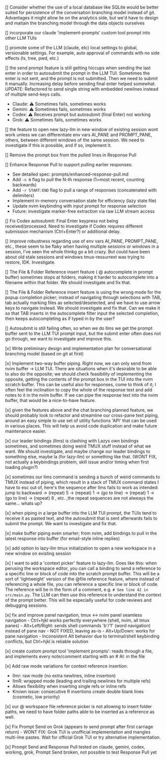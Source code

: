 [] Consider whether the use of a local database like SQLite would be better suited for persistence of the conversation branching model instead of git. Advantages it might allow lie on the analytics side, but we'd have to design and maitain the branching model through the data objects ourselves



[] incorporate our claude 'implement-prompts' custom tool prompt into other LLM TUIs



[] promote some of the LLM (claude, etc) local settings to global, versionable settings. For example, auto approval of commands with no side effects (ls, tree, pwd, etc.)



[] the send prompt feature is still getting hiccups when sending the last enter in order to autosubmit the prompt in the LLM TUI. Sometimes the enter is not sent, and the prompt is not submitted. Then we need to submit it manually. Increasing delay before sending final enter helped somewhat.
   UPDATE: Refactored to send single string with embedded newlines instead of multiple send-keys calls.
   - Claude: ⚠️ Sometimes fails, sometimes works
   - Gemini: ⚠️ Sometimes fails, sometimes works
   - Codex: ⚠️ Receives prompt but autosubmit (final Enter) not working
   - Grok: ⚠️ Sometimes fails, sometimes works 



[] the feature to open new lazy-llm in new window of existing session wont work unless we can differentiate env vars AI_PANE and PROMPT_PANE, others, between different windows of the same session. We need to investigate if this is possible, and if so, implement it.



[] Remove the prompt box from the pulled lines in Response Pull



[] Enhance Response Pull to support pulling earlier responses:
   - See detailed spec: prompts/enhanced-response-pull.md
   - Add `-n N` flag to pull the N-th response (1=most recent, counting backwards)
   - Add `-r START:END` flag to pull a range of responses (concatenated with delimiters)
   - Implement in-memory conversation state for efficiency (lazy state file)
   - Update nvim keybinding with input prompt for response selection
   - Future: investigate marker-free extraction via raw LLM stream access



[] Fix Codex autosubmit: Final Enter keypress not being received/processed. Need to investigate if Codex requires different submission mechanism (Ctrl+Enter?) or additional delay.



[] Improve robustness regarding use of env vars AI_PANE, PROMPT_PANE, etc., these seem to be flaky when having multiple sessions or windows in a session, I've seen the whole thinkg go a bit crazy. But could have been about old stale sessions and windows tmux-ressurrext was trying to restore, IDK. Investigate.



[] The File & Folder Reference insert feature ( @ autocomplete in prompt buffer) sometimes stops at folders, making it harder to autocomplete into a filename within that folder. We should investigate and fix that.



[] The File & Folder Reference insert feature is using the wrong mode for the popup completion picker; instead of navigating through selections with TAB, tab actually marking files as selected/deselected, and we have to use arrow keys to navigate instead. We should investigate and fix that. Can we make it so that TAB inserts in the autocomplete filter input the selected completion, then keeps autocompleting as if typed in by the user?




[] Autosubmit is still failing often, so when we do llms we get the prompt buffer sent to the LLM TUI prompt input, but the submit enter often does not go through, we want to investigate and improve this.


[x] Write preliminary design and implementation plan for conversational branching model (based on git at first)



[x] Implement two-way buffer piping. Right now, we can only send from nvim buffer -> LLM TUI. There are situations when it's desirable to be able to also do the opposite; we should check feasibility of implementing the opposite, getting the contents of the prompt box in the TUI into the nvim scratch buffer. This can be useful also for responses, come to think of it; I often feel the inclination to copy the whole of the response text and add notes to it in the nvim buffer. If we can pipe the response text into the nvim buffer, that would be a nice-to-have feature.



[x] given the features above and the chat branching planned feature, we should probably look to refactor and streamline our cross-pane text piping, around an easy simple to use set of utility functions 'API' that can be used in various places. This will help us avoid code duplication and make future maintenance easier.



[x] our leader bindings (llms) is clashing with Lazys own bindings sometimes, and sometimes doing weird TMUX stuff instead of what we want. We should investigate, and maybe change our leader bindings to something else, maybe <leader>la (for lazy-llm) or something like that. (WONT FIX, not actually a keybindings problem, skill issue and/or timing when first loading plugin?)



[x] sometimes our llms command is sending a bunch of weird commands to TMUX instead of piping, which result in a stack of TMUX command states I have to esc out of, here's the sequence after llms fails to work as intended: jump to backward -> (repeat) 5 -> (repeat) 1 -> (go to line) -> (repeat) 1 -> (go to line) -> (repeat) 8 , etc. ,the repeat sequences are not alweays the same... whats up?



[x] when piping in a large buffer into the LLM TUI prompt, the TUIs tend to receive it as pasted text, and the autosubmit that is sent afterwards fails to submit the prompt. We want to investigate and fix that.



[x] make buffer piping even smarter; from nvim, add bindings to pull in the latest response into buffer (for email-style inline replies)



[x] add option to lazy-llm tmux initialization to open a new workspace in a new window on existing session



[x] I want to add a 'context picker' feature to lazy-llm. Goes like this: when perusing the workspace editor, you can call a binding to send a reference to a specific line or block of code into the scratch prompt buffer. This will be a sort of 'lightweight' version of the @file reference feature, where instead of referencing a whole file, you can reference a specific line or block of code. The reference will be in the form of a comment, e.g. `# See line 42 in src/main.py`. The LLM can then use this reference to understand the context of the prompt better. This will be especially useful for code reviews and debugging sessions.



[x] fix and improve panel navigation, tmux <-> nvim panel seamless navigation
    - Ctrl+hjkl works perfectly everywhere (shell, nvim, all tmux panes)
    - Alt+Left/Right: sends shell commands 'b'/'f' (word navigation) instead of pane nav - NOT FIXED, leaving as-is
    - Alt+Up/Down: works for pane navigation
    - Inconsistent Alt behavior due to terminal/shell keybinding conflicts, but Ctrl+hjkl is reliable solution



[x] create custom prompt tool 'implement prompts': reads through a file, and implements every note/comment starting with an # AI: in the file



[x] Add raw mode variations for context reference insertion:
   - <leader>llmr: raw mode (no extra newlines, inline insertion)
   - <leader>llmR: wrapped mode (leading and trailing newlines for multiple refs)
   - Allows flexibility when inserting single refs or inline refs
   - Known issue: consecutive R insertions create double blank lines (cosmetic, low priority)



[x] our @ workspace file reference picker is not allowing to insert folder paths, we need to have folder paths able to be inserted as a reference as well.



[x] Fix Prompt Send on Grok (appears to send prompt after first carriage return) - WONT FIX: Grok TUI is unofficial implementation and mangles multi-line pastes. Wait for official Grok TUI or try alternative implementation.



[x] Prompt Send and Response Pull tested on claude, gemini, codex, working, grok, Prompt Send broken, not possible to test Response Pull yet



